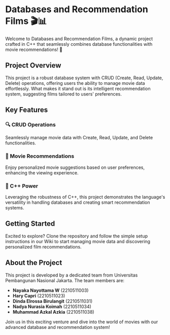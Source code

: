 # Databases and Recommendation Films 🎬📊

Welcome to Databases and Recommendation Films, a dynamic project crafted in C++ that seamlessly combines database functionalities with movie recommendations! 🌟

## Project Overview
This project is a robust database system with CRUD (Create, Read, Update, Delete) operations, offering users the ability to manage movie data effortlessly. What makes it stand out is its intelligent recommendation system, suggesting films tailored to users' preferences.

## Key Features

### 🔍 CRUD Operations
Seamlessly manage movie data with Create, Read, Update, and Delete functionalities.

### 🎥 Movie Recommendations
Enjoy personalized movie suggestions based on user preferences, enhancing the viewing experience.

### 🚀 C++ Power
Leveraging the robustness of C++, this project demonstrates the language's versatility in handling databases and creating smart recommendation systems.

## Getting Started
Excited to explore? Clone the repository and follow the simple setup instructions in our Wiki to start managing movie data and discovering personalized film recommendations.

## About the Project
This project is developed by a dedicated team from Universitas Pembangunan Nasional Jakarta. The team members are:

- **Nayaka Nayottama W** (2210511003)
- **Hary Capri** (2210511023)
- **Dinda Elrossa Birulangit** (2210511031)
- **Nadya Nurasia Koimah** (2210511034)
- **Muhammad Azkal Azkia** (2210511038)

Join us in this exciting venture and dive into the world of movies with our advanced database and recommendation system!
